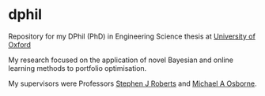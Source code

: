 # dphil
Repository for my DPhil (PhD) in Engineering Science thesis at [University of Oxford](https://www.ox.ac.uk/)

My research focused on the application of novel Bayesian and online learning methods to portfolio optimisation.

My supervisors were Professors [Stephen J Roberts](https://www.robots.ox.ac.uk/~sjrob/) and [Michael A Osborne](https://www.robots.ox.ac.uk/~mosb/).
